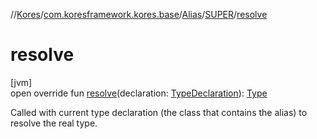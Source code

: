//[Kores](../../../../index.md)/[com.koresframework.kores.base](../../index.md)/[Alias](../index.md)/[SUPER](index.md)/[resolve](resolve.md)

# resolve

[jvm]\
open override fun [resolve](resolve.md)(declaration: [TypeDeclaration](../../-type-declaration/index.md)): [Type](https://docs.oracle.com/javase/8/docs/api/java/lang/reflect/Type.html)

Called with current type declaration (the class that contains the alias) to resolve the real type.
